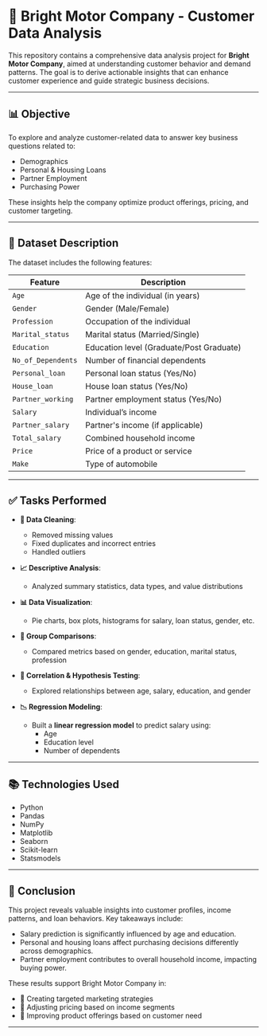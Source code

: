 # 🚗 Bright Motor Company - Customer Data Analysis

This repository contains a comprehensive data analysis project for **Bright Motor Company**, aimed at understanding customer behavior and demand patterns. The goal is to derive actionable insights that can enhance customer experience and guide strategic business decisions.

---

## 📊 Objective

To explore and analyze customer-related data to answer key business questions related to:

- Demographics  
- Personal & Housing Loans  
- Partner Employment  
- Purchasing Power  

These insights help the company optimize product offerings, pricing, and customer targeting.

-----------------------------------------------------------------------------------------------------------------------

## 🧾 Dataset Description

The dataset includes the following features:

| Feature           | Description                                      |
|-------------------|--------------------------------------------------|
| `Age`             | Age of the individual (in years)                 |
| `Gender`          | Gender (Male/Female)                             |
| `Profession`      | Occupation of the individual                     |
| `Marital_status`  | Marital status (Married/Single)                 |
| `Education`       | Education level (Graduate/Post Graduate)         |
| `No_of_Dependents`| Number of financial dependents                   |
| `Personal_loan`   | Personal loan status (Yes/No)                    |
| `House_loan`      | House loan status (Yes/No)                       |
| `Partner_working` | Partner employment status (Yes/No)               |
| `Salary`          | Individual’s income                              |
| `Partner_salary`  | Partner's income (if applicable)                 |
| `Total_salary`    | Combined household income                        |
| `Price`           | Price of a product or service                    |
| `Make`            | Type of automobile                               |

---

## ✅ Tasks Performed

- **🧹 Data Cleaning**:  
  - Removed missing values  
  - Fixed duplicates and incorrect entries  
  - Handled outliers

- **📈 Descriptive Analysis**:  
  - Analyzed summary statistics, data types, and value distributions

- **📊 Data Visualization**:  
  - Pie charts, box plots, histograms for salary, loan status, gender, etc.

- **👥 Group Comparisons**:  
  - Compared metrics based on gender, education, marital status, profession

- **🔗 Correlation & Hypothesis Testing**:  
  - Explored relationships between age, salary, education, and gender

- **📉 Regression Modeling**:  
  - Built a **linear regression model** to predict salary using:
    - Age  
    - Education level  
    - Number of dependents

------------------------------------------------------------------------------------------------------------

## 📚 Technologies Used

- Python  
- Pandas  
- NumPy  
- Matplotlib  
- Seaborn  
- Scikit-learn  
- Statsmodels  

------------------------------------------------------------------------------------------------------------------

## 📌 Conclusion

This project reveals valuable insights into customer profiles, income patterns, and loan behaviors. Key takeaways include:

- Salary prediction is significantly influenced by age and education.  
- Personal and housing loans affect purchasing decisions differently across demographics.  
- Partner employment contributes to overall household income, impacting buying power.

These results support Bright Motor Company in:

- 🎯 Creating targeted marketing strategies  
- 🛒 Adjusting pricing based on income segments  
- 🚙 Improving product offerings based on customer need

---

